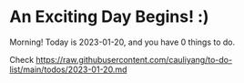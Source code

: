 # An Exciting Day Begins! :)

Morning! Today is 2023-01-20, and you have 0 things to do.

Check https://raw.githubusercontent.com/cauliyang/to-do-list/main/todos/2023-01-20.md